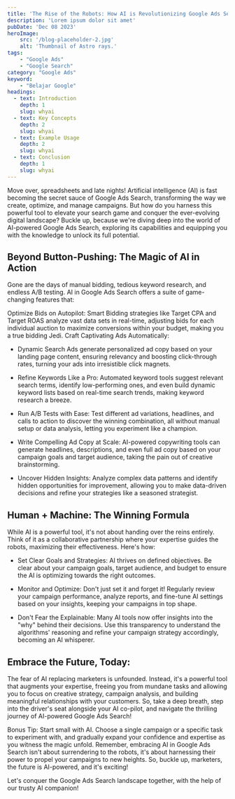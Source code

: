 ```yaml
---
title: 'The Rise of the Robots: How AI is Revolutionizing Google Ads Search'
description: 'Lorem ipsum dolor sit amet'
pubDate: 'Dec 08 2023'
heroImage: 
    src: '/blog-placeholder-2.jpg'
    alt: 'Thumbnail of Astro rays.'
tags: 
    - "Google Ads"
    - "Google Search"
category: "Google Ads"
keyword: 
    - "Belajar Google"
headings:
  - text: Introduction
    depth: 1
    slug: whyai
  - text: Key Concepts
    depth: 2
    slug: whyai
  - text: Example Usage
    depth: 2
    slug: whyai
  - text: Conclusion
    depth: 1
    slug: whyai
---
```

Move over, spreadsheets and late nights! Artificial intelligence (AI) is fast becoming the secret sauce of Google Ads Search, transforming the way we create, optimize, and manage campaigns. But how do you harness this powerful tool to elevate your search game and conquer the ever-evolving digital landscape? Buckle up, because we're diving deep into the world of AI-powered Google Ads Search, exploring its capabilities and equipping you with the knowledge to unlock its full potential.

## Beyond Button-Pushing: The Magic of AI in Action

Gone are the days of manual bidding, tedious keyword research, and endless A/B testing. AI in Google Ads Search offers a suite of game-changing features that:

Optimize Bids on Autopilot: Smart Bidding strategies like Target CPA and Target ROAS analyze vast data sets in real-time, adjusting bids for each individual auction to maximize conversions within your budget, making you a true bidding Jedi.
Craft Captivating Ads Automatically:

* Dynamic Search Ads generate personalized ad copy based on your landing page content, ensuring relevancy and boosting click-through rates, turning your ads into irresistible click magnets.

* Refine Keywords Like a Pro: Automated keyword tools suggest relevant search terms, identify low-performing ones, and even build dynamic keyword lists based on real-time search trends, making keyword research a breeze.
* Run A/B Tests with Ease: Test different ad variations, headlines, and calls to action to discover the winning combination, all without manual setup or data analysis, letting you experiment like a champion.
* Write Compelling Ad Copy at Scale: AI-powered copywriting tools can generate headlines, descriptions, and even full ad copy based on your campaign goals and target audience, taking the pain out of creative brainstorming.
* Uncover Hidden Insights: Analyze complex data patterns and identify hidden opportunities for improvement, allowing you to make data-driven decisions and refine your strategies like a seasoned strategist.

## Human + Machine: The Winning Formula

While AI is a powerful tool, it's not about handing over the reins entirely. Think of it as a collaborative partnership where your expertise guides the robots, maximizing their effectiveness. Here's how:

* Set Clear Goals and Strategies: AI thrives on defined objectives. Be clear about your campaign goals, target audience, and budget to ensure the AI is optimizing towards the right outcomes.

* Monitor and Optimize: Don't just set it and forget it! Regularly review your campaign performance, analyze reports, and fine-tune AI settings based on your insights, keeping your campaigns in top shape.

* Don't Fear the Explainable: Many AI tools now offer insights into the "why" behind their decisions. Use this transparency to understand the algorithms' reasoning and refine your campaign strategy accordingly, becoming an AI whisperer.

## Embrace the Future, Today:

The fear of AI replacing marketers is unfounded. Instead, it's a powerful tool that augments your expertise, freeing you from mundane tasks and allowing you to focus on creative strategy, campaign analysis, and building meaningful relationships with your customers. So, take a deep breath, step into the driver's seat alongside your AI co-pilot, and navigate the thrilling journey of AI-powered Google Ads Search!

Bonus Tip: Start small with AI. Choose a single campaign or a specific task to experiment with, and gradually expand your confidence and expertise as you witness the magic unfold.
Remember, embracing AI in Google Ads Search isn't about surrendering to the robots, it's about harnessing their power to propel your campaigns to new heights. So, buckle up, marketers, the future is AI-powered, and it's exciting!

Let's conquer the Google Ads Search landscape together, with the help of our trusty AI companion!



